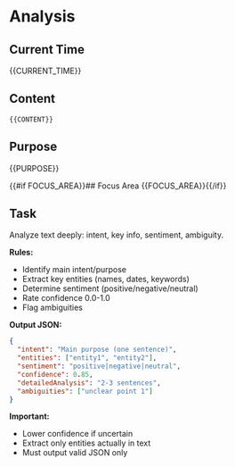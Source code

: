 # Analysis

## Current Time
{{CURRENT_TIME}}

## Content
```
{{CONTENT}}
```

## Purpose
{{PURPOSE}}

{{#if FOCUS_AREA}}## Focus Area
{{FOCUS_AREA}}{{/if}}

## Task

Analyze text deeply: intent, key info, sentiment, ambiguity.

**Rules:**
- Identify main intent/purpose
- Extract key entities (names, dates, keywords)
- Determine sentiment (positive/negative/neutral)
- Rate confidence 0.0-1.0
- Flag ambiguities

**Output JSON:**
```json
{
  "intent": "Main purpose (one sentence)",
  "entities": ["entity1", "entity2"],
  "sentiment": "positive|negative|neutral",
  "confidence": 0.85,
  "detailedAnalysis": "2-3 sentences",
  "ambiguities": ["unclear point 1"]
}
```

**Important:**
- Lower confidence if uncertain
- Extract only entities actually in text
- Must output valid JSON only
